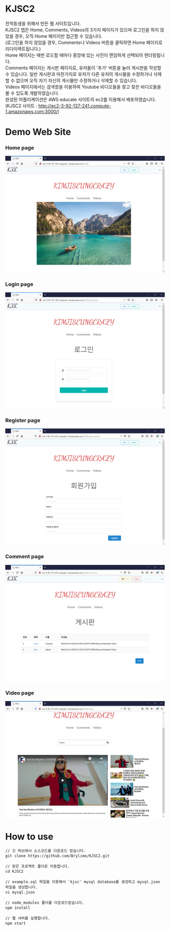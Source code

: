 # KJSC2 
친척동생을 위해서 만든 웹 사이트입니다.   
KJSC2 앱은 Home, Comments, Videos의 3가지 페이지가 있으며 로그인을 하지 않았을 경우, 오직 Home 페이지만 접근할 수 있습니다.     
(로그인을 하지 않았을 경우, Comments나 Videos 버튼을 클릭하면 Home 페이지로 리다이렉트됩니다.)     
Home 페이지는 매번 로드할 때마다 중앙에 있는 사진이 랜덤하게 선택되어 렌더링됩니다.     
Comments 페이지는 게시판 페이지로, 유저들이 '추가' 버튼을 눌러 게시판을 작성할 수 있습니다. 일반 게시판과 마찬가지로 유저가 다른 유저의 게시물을 수정하거나 삭제할 수 없으며 오직 자기 자신의 게시물만 수정하거나 삭제할 수 있습니다.      
Videos 페이지에서는 검색창을 이용하여 Youtube 비디오들을 찾고 찾은 비디오들을 볼 수 있도록 개발하였습니다.     
완성된 어플리케이션은 AWS educate 사이트의 ec2를 이용해서 배포하였습니다.     
(KJSC2 사이트 : http://ec2-3-92-137-241.compute-1.amazonaws.com:3000/)       
 
# Demo Web Site 
### Home page 
![home](./image/home.png)      

### Login page
![login](./image/login.png)      

### Register page
![register](./image/register.png)      

### Comment page
![comment](./image/comment.png)        

### Video page
![comment](./image/video.png)         

# How to use    
```
// 깃 허브에서 소스코드를 다운로드 받습니다.
git clone https://github.com/Brylimo/KJSC2.git

// 받은 프로젝트 폴더로 이동합니다.
cd KJSC2

// example.sql 파일을 이용해서 'kjsc' mysql database를 생성하고 mysql.json 파일을 생성합니다.
vi mysql.json

// node_modules 폴더를 다운로드받습니다.
npm install

// 웹 서버를 실행합니다.
npm start
```
